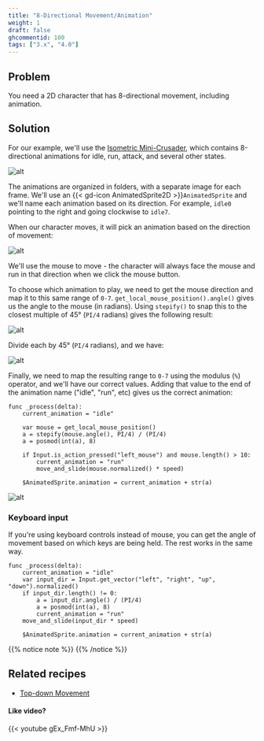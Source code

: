 ```yaml
---
title: "8-Directional Movement/Animation"
weight: 1
draft: false
ghcommentid: 100
tags: ["3.x", "4.0"]
---
```


## Problem

You need a 2D character that has 8-directional movement, including animation.

## Solution

For our example, we'll use the [Isometric Mini-Crusader](https://remos.itch.io/mini-crusader), which contains 8-directional animations for idle, run, attack, and several other states.

![alt](/godot_recipes/img/8_direction_01.gif)

The animations are organized in folders, with a separate image for each frame. We'll use an {{< gd-icon AnimatedSprite2D >}}`AnimatedSprite` and we'll name each animation based on its direction. For example, `idle0` pointing to the right and going clockwise to `idle7`.

When our character moves, it will pick an animation based on the direction of movement:

![alt](/godot_recipes/img/8_direction_03w.png)

We'll use the mouse to move - the character will always face the mouse and run in that direction when we click the mouse button.

To choose which animation to play, we need to get the mouse direction and map it to this same range of `0-7`. `get_local_mouse_position().angle()` gives us the angle to the mouse (in radians). Using `stepify()` to snap this to the closest multiple of 45° (`PI/4` radians) gives the following result:

![alt](/godot_recipes/img/8_direction_04w.png)

Divide each by 45° (`PI/4` radians), and we have:

![alt](/godot_recipes/img/8_direction_02w.png)

Finally, we need to map the resulting range to `0-7` using the modulus (`%`) operator, and we'll have our correct values. Adding that value to the end of the animation name ("idle", "run", etc) gives us the correct animation:

```gdscript
func _process(delta):
    current_animation = "idle"

    var mouse = get_local_mouse_position()
    a = stepify(mouse.angle(), PI/4) / (PI/4)
    a = posmod(int(a), 8)

    if Input.is_action_pressed("left_mouse") and mouse.length() > 10:
        current_animation = "run"
        move_and_slide(mouse.normalized() * speed)

    $AnimatedSprite.animation = current_animation + str(a)
```

![alt](/godot_recipes/img/8_direction_05.gif)

### Keyboard input

If you're using keyboard controls instead of mouse, you can get the angle of movement based on which keys are being held. The rest works in the same way.

```gdscript
func _process(delta):
    current_animation = "idle"
    var input_dir = Input.get_vector("left", "right", "up", "down").normalized()
    if input_dir.length() != 0:
        a = input_dir.angle() / (PI/4)
        a = posmod(int(a), 8)
        current_animation = "run"
    move_and_slide(input_dir * speed)

    $AnimatedSprite.animation = current_animation + str(a)
```

{{% notice note %}}
{{% /notice %}}

## Related recipes

- [Top-down Movement](/godot_recipes/2d/topdown_movement/)

#### Like video?

{{< youtube gEx_Fmf-MhU >}}

